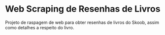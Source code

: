 # Web Scraping de Resenhas de Livros
Projeto de raspagem de web para obter resenhas de livros do Skoob, assim como detalhes a respeito do livro.
